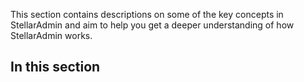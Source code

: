 This section contains descriptions on some of the key concepts in StellarAdmin and aim to help you get a deeper understanding of how StellarAdmin works.

## In this section

<?# InThisSection /?>